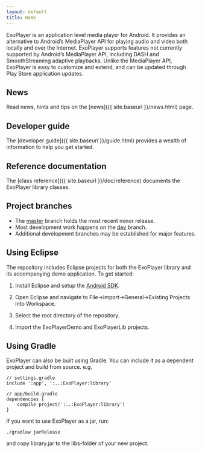 ```yaml
---
layout: default
title: Home
---
```


ExoPlayer is an application level media player for Android. It provides an alternative to Android’s
MediaPlayer API for playing audio and video both locally and over the Internet. ExoPlayer supports
features not currently supported by Android’s MediaPlayer API, including DASH and SmoothStreaming
adaptive playbacks. Unlike the MediaPlayer API, ExoPlayer is easy to customize and extend, and can
be updated through Play Store application updates.

## News ##

Read news, hints and tips on the [news]({{ site.baseurl }}/news.html) page.

## Developer guide ##

The [developer guide]({{ site.baseurl }}/guide.html) provides a wealth of information to help you
get started.

## Reference documentation ##

The [class reference]({{ site.baseurl }}/doc/reference) documents the ExoPlayer library classes.

## Project branches ##

  * The [master][] branch holds the most recent minor release.
  * Most development work happens on the [dev][] branch.
  * Additional development branches may be established for major features.

[master]: https://github.com/google/ExoPlayer/tree/master
[dev]: https://github.com/google/ExoPlayer/tree/dev

## Using Eclipse ##

The repository includes Eclipse projects for both the ExoPlayer library and its
accompanying demo application. To get started:

  1. Install Eclipse and setup the [Android SDK][].

  1. Open Eclipse and navigate to File->Import->General->Existing Projects into
     Workspace.

  1. Select the root directory of the repository.

  1. Import the ExoPlayerDemo and ExoPlayerLib projects.

[Android SDK]: http://developer.android.com/sdk/index.html

## Using Gradle ##

ExoPlayer can also be built using Gradle. You can include it as a dependent project and build from
source. e.g.

```
// settings.gradle
include ':app', ':..:ExoPlayer:library'

// app/build.gradle
dependencies {
    compile project(':..:ExoPlayer:library')
}
```

If you want to use ExoPlayer as a jar, run:

```
./gradlew jarRelease
```

and copy library.jar to the libs-folder of your new project.
